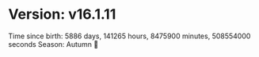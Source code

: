 # Version: v16.1.11
Time since birth: 5886 days, 141265 hours, 8475900 minutes, 508554000 seconds
Season: Autumn 🍁

